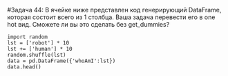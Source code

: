 #Задача 44: 
В ячейке ниже представлен код генерирующий DataFrame, которая состоит всего из 1 столбца. Ваша задача перевести его в one hot вид. Сможете ли вы это сделать без get_dummies?
```
import random
lst = ['robot'] * 10
lst += ['human'] * 10
random.shuffle(lst)
data = pd.DataFrame({'whoAmI':lst})
data.head()
```
